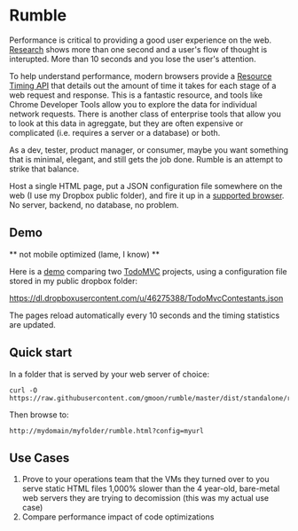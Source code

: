 # Rumble
Performance is critical to providing a good user experience on the web.  [Research](http://www.nngroup.com/articles/response-times-3-important-limits/) shows more than one second and a user's flow of thought is interupted.  More than 10 seconds and you lose the user's attention.  

To help understand performance, modern browsers provide a [Resource Timing API](http://www.w3.org/TR/resource-timing/) that details out the amount of time it takes for each stage of a web request and response.  This is a fantastic resource, and tools like Chrome Developer Tools allow you to explore the data for individual network requests.  There is another class of enterprise tools that allow you to look at this data in agreggate, but they are often expensive or complicated (i.e. requires a server or a database) or both.

As a dev, tester, product manager, or consumer, maybe you want something that is minimal, elegant, and still gets the job done.  Rumble is an attempt to strike that balance.

Host a single HTML page, put a JSON configuration file somewhere on the web (I use my Dropbox public folder), and fire it up in a [supported browser](http://caniuse.com/#feat=resource-timing).  No server, backend, no database, no problem.

## Demo

** not mobile optimized (lame, I know) **

Here is a [demo](http://gmoon.github.io/rumble/rumble.html?config=https://dl.dropboxusercontent.com/u/46275388/TodoMvcContestants.json) comparing two [TodoMVC](http://todomvc.com/) projects, using a configuration file stored in my public dropbox folder:

https://dl.dropboxusercontent.com/u/46275388/TodoMvcContestants.json

The pages reload automatically every 10 seconds and the timing statistics are updated.

## Quick start
In a folder that is served by your web server of choice:

```
curl -O https://raw.githubusercontent.com/gmoon/rumble/master/dist/standalone/rumble.html
```

Then browse to:

```
http://mydomain/myfolder/rumble.html?config=myurl
```

## Use Cases
1. Prove to your operations team that the VMs they turned over to you serve static HTML files 1,000% slower than the 4 year-old, bare-metal web servers they are trying to decomission (this was my actual use case)
1. Compare performance impact of code optimizations
